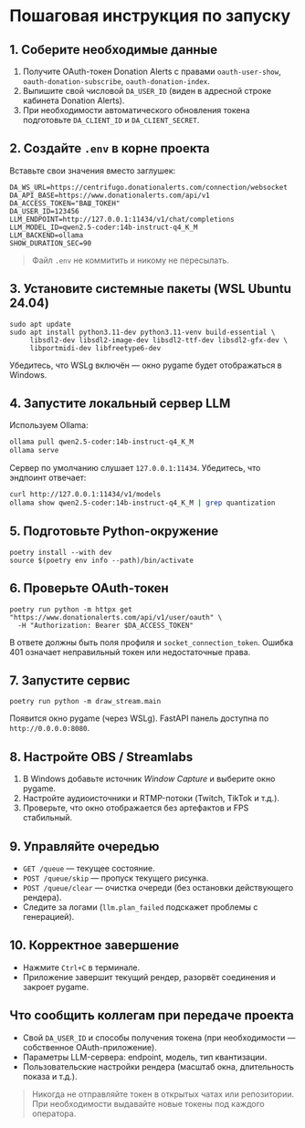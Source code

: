 # Пошаговая инструкция по запуску

## 1. Соберите необходимые данные
1. Получите OAuth-токен Donation Alerts с правами `oauth-user-show`, `oauth-donation-subscribe`, `oauth-donation-index`.
2. Выпишите свой числовой `DA_USER_ID` (виден в адресной строке кабинета Donation Alerts).
3. При необходимости автоматического обновления токена подготовьте `DA_CLIENT_ID` и `DA_CLIENT_SECRET`.

## 2. Создайте `.env` в корне проекта
Вставьте свои значения вместо заглушек:
```
DA_WS_URL=https://centrifugo.donationalerts.com/connection/websocket
DA_API_BASE=https://www.donationalerts.com/api/v1
DA_ACCESS_TOKEN="ВАШ_ТОКЕН"
DA_USER_ID=123456
LLM_ENDPOINT=http://127.0.0.1:11434/v1/chat/completions
LLM_MODEL_ID=qwen2.5-coder:14b-instruct-q4_K_M
LLM_BACKEND=ollama
SHOW_DURATION_SEC=90
```
> Файл `.env` не коммитить и никому не пересылать.

## 3. Установите системные пакеты (WSL Ubuntu 24.04)
```
sudo apt update
sudo apt install python3.11-dev python3.11-venv build-essential \
     libsdl2-dev libsdl2-image-dev libsdl2-ttf-dev libsdl2-gfx-dev \
     libportmidi-dev libfreetype6-dev
```
Убедитесь, что WSLg включён — окно pygame будет отображаться в Windows.

## 4. Запустите локальный сервер LLM
Используем Ollama:
```bash
ollama pull qwen2.5-coder:14b-instruct-q4_K_M
ollama serve
```
Сервер по умолчанию слушает `127.0.0.1:11434`. Убедитесь, что эндпоинт отвечает:
```bash
curl http://127.0.0.1:11434/v1/models
ollama show qwen2.5-coder:14b-instruct-q4_K_M | grep quantization
```

## 5. Подготовьте Python-окружение
```
poetry install --with dev
source $(poetry env info --path)/bin/activate
```

## 6. Проверьте OAuth-токен
```
poetry run python -m httpx get "https://www.donationalerts.com/api/v1/user/oauth" \
  -H "Authorization: Bearer $DA_ACCESS_TOKEN"
```
В ответе должны быть поля профиля и `socket_connection_token`. Ошибка 401 означает неправильный токен или недостаточные права.

## 7. Запустите сервис
```
poetry run python -m draw_stream.main
```
Появится окно pygame (через WSLg). FastAPI панель доступна по `http://0.0.0.0:8080`.

## 8. Настройте OBS / Streamlabs
1. В Windows добавьте источник *Window Capture* и выберите окно pygame.
2. Настройте аудиоисточники и RTMP-потоки (Twitch, TikTok и т.д.).
3. Проверьте, что окно отображается без артефактов и FPS стабильный.

## 9. Управляйте очередью
- `GET /queue` — текущее состояние.
- `POST /queue/skip` — пропуск текущего рисунка.
- `POST /queue/clear` — очистка очереди (без остановки действующего рендера).
- Следите за логами (`llm.plan_failed` подскажет проблемы с генерацией).

## 10. Корректное завершение
- Нажмите `Ctrl+C` в терминале.
- Приложение завершит текущий рендер, разорвёт соединения и закроет pygame.

## Что сообщить коллегам при передаче проекта
- Свой `DA_USER_ID` и способы получения токена (при необходимости — собственное OAuth-приложение).
- Параметры LLM-сервера: endpoint, модель, тип квантизации.
- Пользовательские настройки рендера (масштаб окна, длительность показа и т.д.).

> Никогда не отправляйте токен в открытых чатах или репозитории. При необходимости выдавайте новые токены под каждого оператора.
